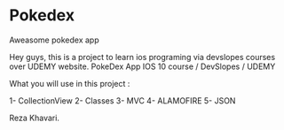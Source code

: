 # Pokedex
Aweasome pokedex app

Hey guys, this is a project to learn ios programing via devslopes courses over UDEMY website.
PokeDex App IOS 10 course / DevSlopes / UDEMY

What you will use in this project :

1- CollectionView
2- Classes
3- MVC
4- ALAMOFIRE
5- JSON


Reza Khavari.
